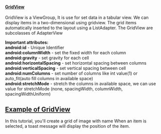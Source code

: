<a href="https://tutorialstack.in/implement-gridview-android-example/"><h4>GridView</h4></a>

GridView is a ViewGroup, It is use for set data in a tabular view. We can display items in a two-dimensional using gridview. The grid items automatically inserted to the layout using a ListAdapter. The GridView are subcolasses of AdapterView

<strong>Important attributes:</strong><br/>
<strong>android:id</strong> - Unique Identifier<br/>
<strong>android:columnWidth</strong> - set the fixed width for each column<br/>
<strong>android:gravity</strong> - set gravity for each cell<br/>
<strong>android:horizontalSpacing</strong> - set horizontal spacing between columns<br/>
<strong>android:verticalSpacing</strong> - set vertical spacing between cell<br/>
<strong>android:numColumns</strong> - set number of columns like int value(1) or auto_fit(auto fill columns in available space)<br/>
<strong>android:stretchMode</strong> - stretch the columns in available space, we can use value for stretchMode (none, spacingWidth, columnWidth, spacingWidthUniform)

<a href="https://tutorialstack.in/implement-gridview-android-example/"><h2>Example of GridView</h2></a>

In this tutorial, you'll create a grid of image with name When an item is selected, a toast message will display the position of the item.
